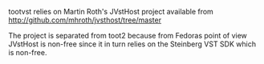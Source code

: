 tootvst relies on Martin Roth's JVstHost project available from http://github.com/mhroth/jvsthost/tree/master

The project is separated from toot2 because from Fedoras point of view JVstHost is non-free since it in turn relies on the Steinberg VST SDK which is non-free.